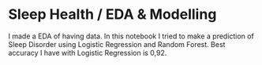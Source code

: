 # Sleep Health / EDA & Modelling

I made a EDA of having data. In this notebook I tried to make a prediction of Sleep Disorder using Logistic Regression and Random Forest. Best accuracy I have with Logistic Regression is 0,92.
